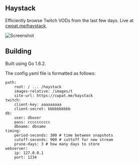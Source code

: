 Haystack
---

Efficiently browse Twitch VODs from the last few days. Live at [cwpat.me/haystack](https://cwpat.me/haystack).

![Screenshot](https://i.imgur.com/CAypCiU.png)

Building
---

Built using Go 1.6.2.

The config.yaml file is formatted as follows:
```
path:
    root: / ... /haystack
    images-relative: /images/t
    site-url: https://cwpat.me/haystack
twitch:
    client-key: aaaaaaaaa
    client-secret: bbbbbbbbbb
db:
    user: dbuser
    pass: cccccccccc
    dbname: dbname
timing:
    period-seconds: 300 # time between snapshots
    cutoff-seconds: 900 # cuttoff for new stream
    prune-days: 3 # how many days to store
webserver:
    ip: 127.0.0.1
    port: 1234
```
